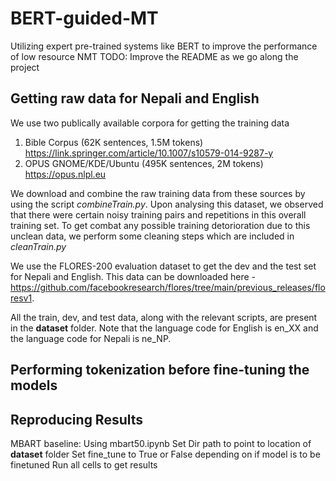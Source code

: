 # BERT-guided-MT
Utilizing expert pre-trained systems like BERT to improve the performance of low resource NMT
TODO: Improve the README as we go along the project

## Getting raw data for Nepali and English
We use two publically available corpora for getting the training data
1) Bible Corpus (62K sentences, 1.5M tokens) https://link.springer.com/article/10.1007/s10579-014-9287-y
2) OPUS GNOME/KDE/Ubuntu (495K sentences, 2M tokens) https://opus.nlpl.eu

We download and combine the raw training data from these sources by using the script *combineTrain.py*. Upon analysing this dataset, we observed that there were certain noisy training pairs and repetitions in this overall training set. To get combat any possible training detorioration due to this unclean data, we perform some cleaning steps which are included in *cleanTrain.py*

We use the FLORES-200 evaluation dataset to get the dev and the test set for Nepali and English. This data can be downloaded here - https://github.com/facebookresearch/flores/tree/main/previous_releases/floresv1.

All the train, dev, and test data, along with the relevant scripts, are present in the **dataset** folder. Note that the language code for English is en_XX and the language code for Nepali is ne_NP.

## Performing tokenization before fine-tuning the models

## Reproducing Results

MBART baseline:
Using mbart50.ipynb
Set Dir path to point to location of **dataset** folder
Set fine_tune to True or False depending on if model is to be finetuned
Run all cells to get results

